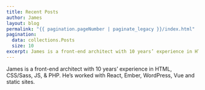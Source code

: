 ```yaml
---
title: Recent Posts
author: James
layout: blog
permalink: "{{ pagination.pageNumber | paginate_legacy }}/index.html"
pagination:
  data: collections.Posts
  size: 10
excerpt: James is a front-end architect with 10 years’ experience in HTML, CSS/Sass, JS, and PHP. He’s worked with React, Ember, WordPress, Vue and static sites.
---
```


James is a front-end architect with 10 years’ experience in HTML, CSS/Sass, JS, & PHP. He’s worked with React, Ember, WordPress, Vue and static sites.
